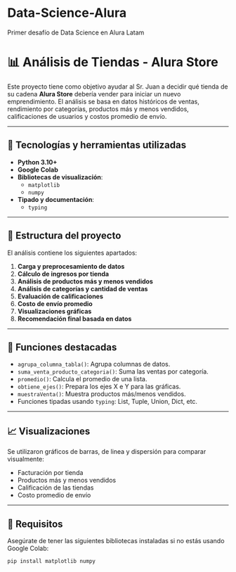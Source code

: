# Data-Science-Alura
Primer desafío de Data Science en Alura Latam
# 📊 Análisis de Tiendas - Alura Store

Este proyecto tiene como objetivo ayudar al Sr. Juan a decidir qué tienda de su cadena **Alura Store** debería vender para iniciar un nuevo emprendimiento. El análisis se basa en datos históricos de ventas, rendimiento por categorías, productos más y menos vendidos, calificaciones de usuarios y costos promedio de envío.

---

## 🧠 Tecnologías y herramientas utilizadas

- **Python 3.10+**
- **Google Colab**
- **Bibliotecas de visualización**:
  - `matplotlib`
  - `numpy`
- **Tipado y documentación**:
  - `typing`

---

## 📁 Estructura del proyecto

El análisis contiene los siguientes apartados:

1. **Carga y preprocesamiento de datos**
2. **Cálculo de ingresos por tienda**
3. **Análisis de productos más y menos vendidos**
4. **Análisis de categorías y cantidad de ventas**
5. **Evaluación de calificaciones**
6. **Costo de envío promedio**
7. **Visualizaciones gráficas**
8. **Recomendación final basada en datos**

---

## 🧮 Funciones destacadas

- `agrupa_columna_tabla()`: Agrupa columnas de datos.
- `suma_venta_producto_categoria()`: Suma las ventas por categoría.
- `promedio()`: Calcula el promedio de una lista.
- `obtiene_ejes()`: Prepara los ejes X e Y para las gráficas.
- `muestraVenta()`: Muestra productos más/menos vendidos.
- Funciones tipadas usando `typing`: List, Tuple, Union, Dict, etc.

---

## 📈 Visualizaciones

Se utilizaron gráficos de barras, de linea y dispersión para comparar visualmente:

- Facturación por tienda
- Productos más y menos vendidos
- Calificación de las tiendas
- Costo promedio de envío

---

## 🧪 Requisitos

Asegúrate de tener las siguientes bibliotecas instaladas si no estás usando Google Colab:

```bash
pip install matplotlib numpy
